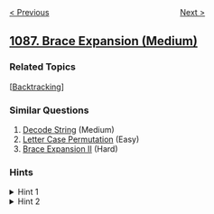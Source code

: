<!--|This file generated by command(leetcode description); DO NOT EDIT.    |-->
<!--+----------------------------------------------------------------------+-->
<!--|@author    openset <openset.wang@gmail.com>                           |-->
<!--|@link      https://github.com/openset                                 |-->
<!--|@home      https://github.com/openset/leetcode                        |-->
<!--+----------------------------------------------------------------------+-->

[< Previous](https://github.com/openset/leetcode/tree/master/problems/high-five "High Five")
　　　　　　　　　　　　　　　　
[Next >](https://github.com/openset/leetcode/tree/master/problems/confusing-number-ii "Confusing Number II")

## [1087. Brace Expansion (Medium)](https://leetcode.com/problems/brace-expansion "字母切换")



### Related Topics
  [[Backtracking](https://github.com/openset/leetcode/tree/master/tag/backtracking/README.md)]

### Similar Questions
  1. [Decode String](https://github.com/openset/leetcode/tree/master/problems/decode-string) (Medium)
  1. [Letter Case Permutation](https://github.com/openset/leetcode/tree/master/problems/letter-case-permutation) (Easy)
  1. [Brace Expansion II](https://github.com/openset/leetcode/tree/master/problems/brace-expansion-ii) (Hard)

### Hints
<details>
<summary>Hint 1</summary>
All generated strings are of the same size. How can we generate all of these strings?
</details>

<details>
<summary>Hint 2</summary>
Do a backtracking on which each level of it has to choose one single (e.g. 'a') character or any character of the given parenthesized group (e.g. "{a,b,c}")
</details>
